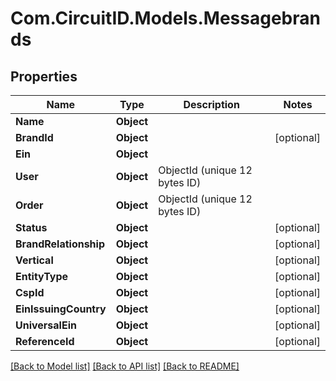 
# Com.CircuitID.Models.Messagebrands

## Properties

Name | Type | Description | Notes
------------ | ------------- | ------------- | -------------
**Name** | **Object** |  | 
**BrandId** | **Object** |  | [optional] 
**Ein** | **Object** |  | 
**User** | **Object** | ObjectId (unique 12 bytes ID) | 
**Order** | **Object** | ObjectId (unique 12 bytes ID) | 
**Status** | **Object** |  | [optional] 
**BrandRelationship** | **Object** |  | [optional] 
**Vertical** | **Object** |  | [optional] 
**EntityType** | **Object** |  | [optional] 
**CspId** | **Object** |  | [optional] 
**EinIssuingCountry** | **Object** |  | [optional] 
**UniversalEin** | **Object** |  | [optional] 
**ReferenceId** | **Object** |  | [optional] 

[[Back to Model list]](../README.md#documentation-for-models)
[[Back to API list]](../README.md#documentation-for-api-endpoints)
[[Back to README]](../README.md)

